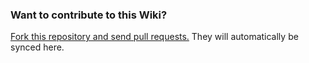 ### Want to contribute to this Wiki?

[Fork this repository and send pull requests.](https://github.com/anthony-jclark/adabot-wiki) They will automatically be synced here.

